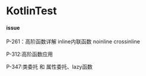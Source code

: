 # KotlinTest

#### issue
P-261：高阶函数详解
inline内联函数
noinline
crossinline

P-312:高阶函数应用

P-347:类委托 和 属性委托、lazy函数